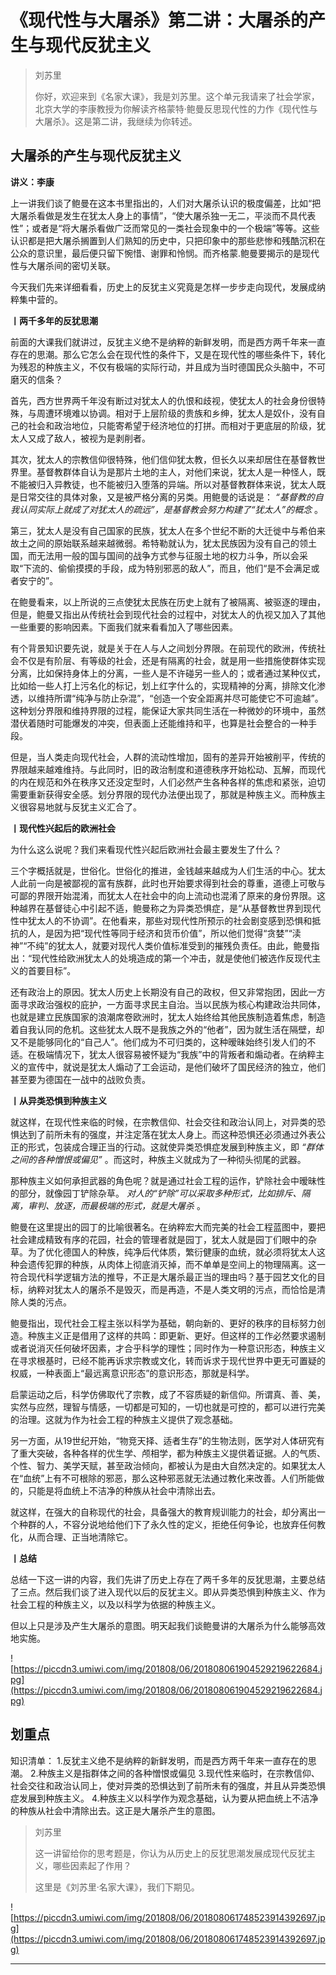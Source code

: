 # 《现代性与大屠杀》第二讲：大屠杀的产生与现代反犹主义

> 刘苏里
> 
> 你好，欢迎来到《名家大课》，我是刘苏里。这个单元我请来了社会学家，北京大学的李康教授为你解读齐格蒙特·鲍曼反思现代性的力作《现代性与大屠杀》。这是第二讲，我继续为你转述。

## 大屠杀的产生与现代反犹主义

 **讲义：李康**

上一讲我们谈了鲍曼在这本书里指出的，人们对大屠杀认识的极度偏差，比如“把大屠杀看做是发生在犹太人身上的事情”，“使大屠杀独一无二，平淡而不具代表性”；或者是“将大屠杀看做广泛而常见的一类社会现象中的一个极端”等等。这些认识都是把大屠杀搁置到人们熟知的历史中，只把印象中的那些悲惨和残酷沉积在公众的意识里，最后便只留下惋惜、谢罪和怜悯。而齐格蒙.鲍曼要揭示的是现代性与大屠杀间的密切关联。

今天我们先来详细看看，历史上的反犹主义究竟是怎样一步步走向现代，发展成纳粹集中营的。

 **丨两千多年的反犹思潮**

前面的大课我们就讲过，反犹主义绝不是纳粹的新鲜发明，而是西方两千年来一直存在的思潮。那么它怎么会在现代性的条件下，又是在现代性的哪些条件下，转化为残忍的种族主义，不仅有极端的实际行动，并且成为当时德国民众头脑中，不可磨灭的信条？

首先，西方世界两千年没有断过对犹太人的仇恨和歧视，使犹太人的社会身份很特殊，与周遭环境难以协调。相对于上层阶级的贵族和乡绅，犹太人是奴仆，没有自己的社会和政治地位，只能寄希望于经济地位的打拼。而相对于更底层的阶级，犹太人又成了敌人，被视为是剥削者。

其次，犹太人的宗教信仰很特殊，他们信仰犹太教，但长久以来却居住在基督教世界里。基督教群体自认为是那片土地的主人，对他们来说，犹太人是一种怪人，既不能被归入异教徒，也不能被归入堕落的异端。所以对基督教群体来说，犹太人既是日常交往的具体对象，又是被严格分离的另类。用鲍曼的话说是： *“基督教的自我认同实际上就成了对犹太人的疏远”，是基督教会努力构建了“犹太人”的概念* 。

第三，犹太人是没有自己国家的民族，犹太人在多个世纪不断的大迁徙中与希伯来故土之间的原始联系越来越微弱。希特勒就认为，犹太民族因为没有自己的领土国，而无法用一般的国与国间的战争方式参与征服土地的权力斗争，所以会采取“下流的、偷偷摸摸的手段，成为特别邪恶的敌人”，而且，他们“是不会满足或者安宁的”。

在鲍曼看来，以上所说的三点使犹太民族在历史上就有了被隔离、被驱逐的理由，但是，鲍曼又指出从传统社会到现代社会的过程中，对犹太人的仇视又加入了其他一些重要的影响因素。下面我们就来看看加入了哪些因素。

有个背景知识要先说，就是关于在人与人之间划分界限。在前现代的欧洲，传统社会不仅是有阶层、有等级的社会，还是有隔离的社会，就是用一些措施使群体实现分离，比如保持身体上的分离，一些人是不许碰另一些人的；或者通过某种仪式，比如给一些人打上污名化的标记，划上红字什么的，实现精神的分离，排除文化渗透，以维持所谓“纯净与防止杂混”，“创造一个安全距离并尽可能使它不可逾越”。这种划分界限和维持界限的过程，能保证大家共同生活在一种微妙的环境中，虽然潜伏着随时可能爆发的冲突，但表面上还能维持和平，也算是社会整合的一种手段。

但是，当人类走向现代社会，人群的流动性增加，固有的差异开始被削平，传统的界限越来越难维持。与此同时，旧的政治制度和道德秩序开始松动、瓦解，而现代的内在规范和外在秩序又还没定型时，人们必然产生各种各样的焦虑和紧张，迫切需要重新获得安全感。划分界限的现代办法便出现了，那就是种族主义。而种族主义很容易地就与反犹主义汇合了。

 **丨现代性兴起后的欧洲社会**

为什么这么说呢？我们来看现代性兴起后欧洲社会最主要发生了什么？

三个字概括就是，世俗化。世俗化的推进，金钱越来越成为人们生活的中心。犹太人此前一向是被鄙视的富有族群，此时也开始要求得到社会的尊重，道德上可敬与可鄙的界限开始混淆，而犹太人在社会中的向上流动也混淆了原来的身份界限。这种越界在基督徒心中引起不适，鲍曼称之为异类恐惧症，是“从基督教世界到现代性中犹太人的不协调”。在他看来，那些对现代性所预示的社会剧变感到恐惧和抵抗的人，是因为把“现代性等同于经济和货币价值”，所以他们觉得“贪婪”“渎神”“不纯”的犹太人，就要对现代人类价值标准受到的摧残负责任。由此，鲍曼指出：“现代性给欧洲犹太人的处境造成的第一个冲击，就是使他们被选作反现代主义的首要目标”。

还有政治上的原因。犹太人历史上长期没有自己的政权，但又非常抱团，因此一方面寻求政治强权的庇护，一方面寻求民主自治。当以民族为核心构建政治共同体，也就是建立民族国家的浪潮席卷欧洲时，犹太人始终给其他民族制造着焦虑，制造着自我认同的危机。这些犹太人既不是我族之外的“他者”，因为就生活在隔壁，却又不是能够同化的“自己人”。他们成为不可归类的，这种暧昧始终引发人们的不适。在极端情况下，犹太人很容易被怀疑为“我族”中的背叛者和煽动者。在纳粹主义的宣传中，就说是犹太人煽动了工会运动，是他们破坏了国民经济的独立，他们甚至要为德国在一战中的战败负责。

 **丨从异类恐惧到种族主义**

就这样，在现代性来临的时候，在宗教信仰、社会交往和政治认同上，对异类的恐惧达到了前所未有的强度，并注定落在犹太人身上。而这种恐惧还必须通过外表公正的形式，包装成合理正当的行动。这就使异类恐惧症发展到种族主义，即 *“群体之间的各种憎恨或偏见”* 。而这时，种族主义就成为了一种彻头彻尾的武器。

那种族主义如何承担武器的角色呢？就是通过社会工程的运作，铲除社会中暧昧性的部分，就像园丁铲除杂草。 *对人的“铲除”可以采取多种形式，比如排斥、隔离，审判、放逐，而最极端的形式，就是大屠杀* 。

鲍曼在这里提出的园丁的比喻很著名。在纳粹宏大而完美的社会工程蓝图中，要把社会建成精致有序的花园，社会的管理者就是园丁，犹太人就是园丁们眼中的杂草。为了优化德国人的种族，纯净后代体质，繁衍健康的血统，就必须将犹太人这种会遗传犯罪的种族，从肉体上彻底消灭掉，而不单单是空间上的物理隔离。这一符合现代科学逻辑方法的推导，不正是大屠杀最正当的理由吗？基于园艺文化的目标，纳粹对犹太人的屠杀不是毁灭，而是再造，不是人类文明的污点，而恰恰是清除人类的污点。

鲍曼指出，现代社会工程主张以科学为基础，朝向新的、更好的秩序的目标努力创造。种族主义正是借用了这样的共鸣：即更新、更好。但这样的工作必然要求遏制或者说消灭任何破坏因素，才合乎科学的理性；同时作为一种意识形态，种族主义在寻求根基时，已经不能再诉求宗教或文化，转而诉求于现代世界中更无可置疑的权威，一种表面上“最远离意识形态”的意识形态，那就是科学。

启蒙运动之后，科学仿佛取代了宗教，成了不容质疑的新信仰。所谓真、善、美，实然与应然，理智与情感，一切都是可知的，一切也就是可控的，都可以进行完美的治理。这就为作为社会工程的种族主义提供了观念基础。

另一方面，从19世纪开始，“物竞天择、适者生存”的生物法则，医学对人体研究有了重大突破，各种各样的优生学、颅相学，都为种族主义提供着证据。人的气质、个性、智力、美学天赋，甚至政治倾向，都被认为是由大自然决定的。如果犹太人在“血统”上有不可根除的邪恶，那么这种邪恶就无法通过教化来改善。人们所能做的，只能是将血统上不洁净的种族从社会中清除出去。

就这样，在强大的自称现代的社会，具备强大的教育规训能力的社会，却分离出一个种群的人，不容分说地给他们下了永久性的定义，拒绝任何争论，也放弃任何教化，从而合理、正当地清除它。

 **丨总结**

总结一下这一讲的内容，我们先讲了历史上存在了两千多年的反犹思潮，主要总结了三点。然后我们谈了进入现代以后的反犹主义。即从异类恐惧到种族主义、作为社会工程的种族主义，以及以科学为依据的种族主义。

但以上只是涉及产生大屠杀的意图。明天起我们谈鲍曼讲的大屠杀为什么能够高效地实施。

![https://piccdn3.umiwi.com/img/201808/06/201808061904529219622684.jpg](https://piccdn3.umiwi.com/img/201808/06/201808061904529219622684.jpg)

## 划重点

知识清单：
1.反犹主义绝不是纳粹的新鲜发明，而是西方两千年来一直存在的思潮。
2.种族主义是指群体之间的各种憎恨或偏见
3.现代性来临时，在宗教信仰、社会交往和政治认同上，使对异类的恐惧达到了前所未有的强度，并且从异类恐惧症发展到种族主义。
4.种族主义以科学作为观念基础，认为要从把血统上不洁净的种族从社会中清除出去。这正是大屠杀产生的意图。


> 刘苏里
> 
> 这一讲留给你的思考题是，你认为从历史上的反犹思潮发展成现代反犹主义，哪些因素起了作用？
> 
> 这里是《刘苏里·名家大课》，我们下期见。

![https://piccdn3.umiwi.com/img/201808/06/201808061748523914392697.jpg](https://piccdn3.umiwi.com/img/201808/06/201808061748523914392697.jpg)

---
